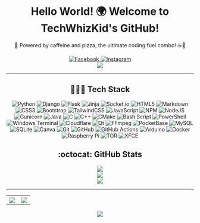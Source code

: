 <div align="center" style="text-align: center;">
  <h1 align="center">Hello World! 🌍 Welcome to TechWhizKid's GitHub!</h1>
  <p>🍕 Powered by caffeine and pizza, the ultimate coding fuel combo! ☕🍕</p>
  <a href="https://facebook.com/user.noman">
    <img src="https://img.shields.io/badge/Facebook-%231877F2.svg?logo=Facebook&logoColor=white" alt="Facebook">
  </a>
  <a href="https://instagram.com/noman_ngl_">
    <img src="https://img.shields.io/badge/Instagram-%23E4405F.svg?logo=Instagram&logoColor=white" alt="Instagram">
  </a>
  <br>
  <a href="https://visitcount.itsvg.in">
    <img src="https://visitcount.itsvg.in/api?id=TechWhizKid&icon=0&color=0">
  </a>
  <hr>
  <h2>👨🏻‍💻 Tech Stack</h2>
    <div>
      <img src="https://img.shields.io/badge/python-3670A0?style=flat-square&logo=python&logoColor=ffdd54" alt="Python" />
      <img src="https://img.shields.io/badge/django-%23092E20.svg?style=flat-square&logo=django&logoColor=white" alt="Django" />
      <img src="https://img.shields.io/badge/flask-%23000.svg?style=flat-square&logo=flask&logoColor=white" alt="Flask" />
      <img src="https://img.shields.io/badge/jinja-white.svg?style=flat-square&logo=jinja&logoColor=black" alt="Jinja" />
      <img src="https://img.shields.io/badge/Socket.io-black?style=flat-square&logo=socket.io&badgeColor=010101" alt="Socket.io" />
      <img src="https://img.shields.io/badge/html5-%23E34F26.svg?style=flat-square&logo=html5&logoColor=white" alt="HTML5" />
      <img src="https://img.shields.io/badge/markdown-%23000000.svg?style=flat-square&logo=markdown&logoColor=white" alt="Markdown" />
      <img src="https://img.shields.io/badge/css3-%231572B6.svg?style=flat-square&logo=css3&logoColor=white" alt="CSS3" />
      <img src="https://img.shields.io/badge/bootstrap-%238511FA.svg?style=flat-square&logo=bootstrap&logoColor=white" alt="Bootstrap" />
      <img src="https://img.shields.io/badge/tailwindcss-%2338B2AC.svg?style=flat-square&logo=tailwind-css&logoColor=white" alt="TailwindCSS" />
      <img src="https://img.shields.io/badge/javascript-%23323330.svg?style=flat-square&logo=javascript&logoColor=%23F7DF1E" alt="JavaScript" />
      <img src="https://img.shields.io/badge/NPM-%23CB3837.svg?style=flat-square&logo=npm&logoColor=white" alt="NPM" />
      <img src="https://img.shields.io/badge/node.js-6DA55F?style=flat-square&logo=node.js&logoColor=white" alt="NodeJS" />
      <img src="https://img.shields.io/badge/gunicorn-%298729.svg?style=flat-square&logo=gunicorn&logoColor=white" alt="Gunicorn" />
      <img src="https://img.shields.io/badge/java-%23ED8B00.svg?style=flat-square&logo=openjdk&logoColor=white" alt="Java" />
      <img src="https://img.shields.io/badge/c-%2300599C.svg?style=flat-square&logo=c&logoColor=white" alt="C" />
      <img src="https://img.shields.io/badge/c++-%2300599C.svg?style=flat-square&logo=c%2B%2B&logoColor=white" alt="C++" />
      <img src="https://img.shields.io/badge/CMake-%23008FBA.svg?style=flat-square&logo=cmake&logoColor=white" alt="CMake" />
      <img src="https://img.shields.io/badge/bash_script-%23121011.svg?style=flat-square&logo=gnu-bash&logoColor=white" alt="Bash Script" />
      <img src="https://img.shields.io/badge/PowerShell-%235391FE.svg?style=flat-square&logo=powershell&logoColor=white" alt="PowerShell" />
      <img src="https://img.shields.io/badge/Windows%20Terminal-%234D4D4D.svg?style=flat-square&logo=windows-terminal&logoColor=white" alt="Windows Terminal" />
      <img src="https://img.shields.io/badge/Cloudflare-F38020?style=flat-square&logo=Cloudflare&logoColor=white" alt="Cloudflare" />
      <img src="https://img.shields.io/badge/Qt-%23217346.svg?style=flat-square&logo=Qt&logoColor=white" alt="Qt" />
      <img src="https://shields.io/badge/FFmpeg-%23171717.svg?logo=ffmpeg&style=flat-square&labelColor=171717&logoColor=5cb85c" alt="FFmpeg" />
      <img src="https://img.shields.io/badge/pocketbase-%23b8dbe4.svg?style=flat-square&logo=Pocketbase&logoColor=black" alt="PocketBase" />
      <img src="https://img.shields.io/badge/mysql-4479A1.svg?style=flat-square&logo=mysql&logoColor=white" alt="MySQL" />
      <img src="https://img.shields.io/badge/sqlite-%2307405e.svg?style=flat-square&logo=sqlite&logoColor=white" alt="SQLite" />
      <img src="https://img.shields.io/badge/Canva-%2300C4CC.svg?style=flat-square&logo=Canva&logoColor=white" alt="Canva" />
      <img src="https://img.shields.io/badge/git-%23F05033.svg?style=flat-square&logo=git&logoColor=white" alt="Git" />
      <img src="https://img.shields.io/badge/github-%23121011.svg?style=flat-square&logo=github&logoColor=white" alt="GitHub" />
      <img src="https://img.shields.io/badge/github%20actions-%232671E5.svg?style=flat-square&logo=githubactions&logoColor=white" alt="GitHub Actions" />
      <img src="https://img.shields.io/badge/-Arduino-00979D?style=flat-square&logo=Arduino&logoColor=white" alt="Arduino" />
      <img src="https://img.shields.io/badge/docker-%230db7ed.svg?style=flat-square&logo=docker&logoColor=white" alt="Docker" />
      <img src="https://img.shields.io/badge/-Raspberry_Pi-C51A4A?style=flat-square&logo=Raspberry-Pi" alt="Raspberry Pi" />
      <img src="https://img.shields.io/badge/tor-%237E4798.svg?style=flat-square&logo=tor-project&logoColor=white" alt="TOR" />
      <img src="https://img.shields.io/badge/XFCE-%232284F2.svg?style=flat-square&logo=xfce&logoColor=white" alt="XFCE" />
    </div>
  <h2> :octocat: GitHub Stats</h2>
    <div>
      <a href="https://github.com/TechWhizKid?tab=repositories">
        <img src="https://github-readme-streak-stats.herokuapp.com?user=TechWhizKid&theme=highcontrast&hide_border=true&card_width=700&theme=dracula">
      </a>
      <br>
      <a href="https://github.com/TechWhizKid?tab=repositories">
        <img src="https://github-readme-stats.vercel.app/api/top-langs/?username=TechWhizKid&layout=compact&card_width=700&langs_count=12&hide_border=true&theme=dracula">
      </a>
      <br>
      <a href="https://github.com/TechWhizKid?tab=repositories">
        <img src="https://github-profile-trophy.vercel.app/?username=TechWhizKid&column=6&margin-w=8&margin-h=8&theme=dracula&no-frame=true&&title=MultiLanguage,Commits,Repositories,Stars,Followers,Experience">
      </a>
    </div>
  <hr>
  <table>
    <tr>
      <th>
        <a href="https://github.com/TechWhizKid?tab=repositories">
          <img src="https://github-contributor-stats.vercel.app/api?username=TechWhizKid&limit=2&combine_all_yearly_contributions=true&hide_border=true&line_height=26&theme=dracula">
        </a>
      </th>
      <th>
        <a href="https://github.com/TechWhizKid?tab=repositories">
          <img src="https://github-readme-stats.vercel.app/api?username=TechWhizKid&hide=prs,contribs&show=reviews&show_icons=true&include_all_commits=true&count_private=true&hide_border=true&line_height=26&theme=dracula">
        </a>
      </th>
    </tr>
  </table>
  <picture>
    <source media="(prefers-color-scheme: dark)" srcset="https://raw.githubusercontent.com/TechWhizKid/TechWhizKid/output/github-snake-dark.svg">
    <source media="(prefers-color-scheme: light)" srcset="https://raw.githubusercontent.com/TechWhizKid/TechWhizKid/output/github-snake.svg">
    <img src="https://raw.githubusercontent.com/TechWhizKid/TechWhizKid/output/github-snake.svg" />
  </picture>
</div>

